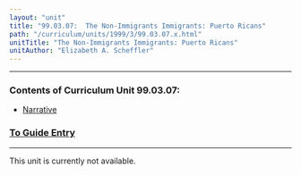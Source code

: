 ```yaml
---
layout: "unit"
title: "99.03.07:  The Non-Immigrants Immigrants: Puerto Ricans"
path: "/curriculum/units/1999/3/99.03.07.x.html"
unitTitle: "The Non-Immigrants Immigrants: Puerto Ricans"
unitAuthor: "Elizabeth A. Scheffler"
---
```

<body>
<hr/>
 <h3>
  Contents of Curriculum Unit 99.03.07:
 </h3>
 <ul>
  <a href="#a">
   <li>
    Narrative
   </li>
  </a>
 </ul>
 <h3>
  <a href="../../../guides/1999/3/99.03.07.x.html">
   To Guide Entry
  </a>
 </h3>
<hr/>
 This unit is currently not available.

</body>